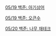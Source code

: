 [05/19 백준: 아기상어](https://velog.io/@legowww/백준-16236번-아기-상어)

[05/19 백준: 오큰수](https://velog.io/@legowww/백준-17298번-오큰수)

[05/20 백준: 나무 재테크](https://velog.io/@legowww/백준-16235번-나무-재테크)
